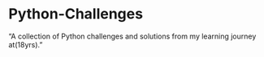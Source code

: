 # Python-Challenges
“A collection of Python challenges and solutions from my learning journey at(18yrs).”
